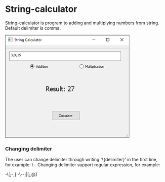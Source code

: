 # String-calculator
String-calculator is program to adding and multiplying numbers from string. Default delimiter is comma.

![Image of application window](string_calculator.png)

### Changing delimiter

The user can change delimiter through writing '\\{delimiter}' in the first line, for example: \\-.
Changing delimiter support regular expression, for example:

-\\[;-,]
-\\--;|[;,@]
